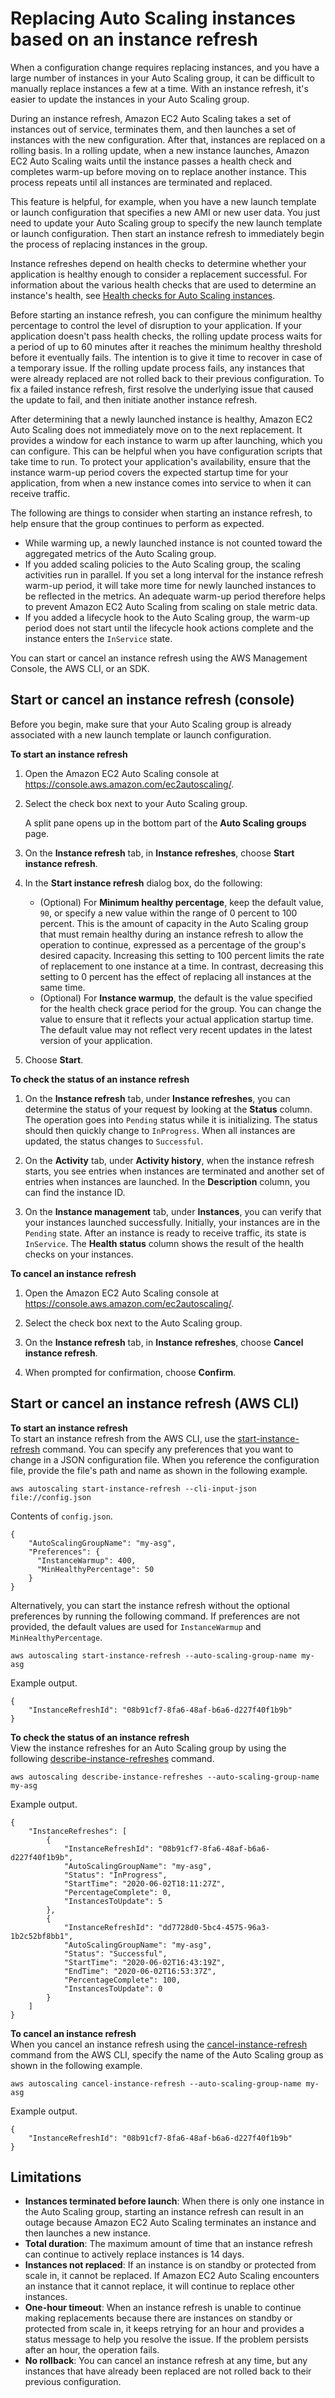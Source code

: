 # Replacing Auto Scaling instances based on an instance refresh<a name="asg-instance-refresh"></a>

When a configuration change requires replacing instances, and you have a large number of instances in your Auto Scaling group, it can be difficult to manually replace instances a few at a time\. With an instance refresh, it's easier to update the instances in your Auto Scaling group\. 

During an instance refresh, Amazon EC2 Auto Scaling takes a set of instances out of service, terminates them, and then launches a set of instances with the new configuration\. After that, instances are replaced on a rolling basis\. In a rolling update, when a new instance launches, Amazon EC2 Auto Scaling waits until the instance passes a health check and completes warm\-up before moving on to replace another instance\. This process repeats until all instances are terminated and replaced\. 

This feature is helpful, for example, when you have a new launch template or launch configuration that specifies a new AMI or new user data\. You just need to update your Auto Scaling group to specify the new launch template or launch configuration\. Then start an instance refresh to immediately begin the process of replacing instances in the group\.

Instance refreshes depend on health checks to determine whether your application is healthy enough to consider a replacement successful\. For information about the various health checks that are used to determine an instance's health, see [Health checks for Auto Scaling instances](healthcheck.md)\. 

Before starting an instance refresh, you can configure the minimum healthy percentage to control the level of disruption to your application\. If your application doesn't pass health checks, the rolling update process waits for a period of up to 60 minutes after it reaches the minimum healthy threshold before it eventually fails\. The intention is to give it time to recover in case of a temporary issue\. If the rolling update process fails, any instances that were already replaced are not rolled back to their previous configuration\. To fix a failed instance refresh, first resolve the underlying issue that caused the update to fail, and then initiate another instance refresh\. 

After determining that a newly launched instance is healthy, Amazon EC2 Auto Scaling does not immediately move on to the next replacement\. It provides a window for each instance to warm up after launching, which you can configure\. This can be helpful when you have configuration scripts that take time to run\. To protect your application's availability, ensure that the instance warm\-up period covers the expected startup time for your application, from when a new instance comes into service to when it can receive traffic\. 

The following are things to consider when starting an instance refresh, to help ensure that the group continues to perform as expected\. 
+ While warming up, a newly launched instance is not counted toward the aggregated metrics of the Auto Scaling group\. 
+ If you added scaling policies to the Auto Scaling group, the scaling activities run in parallel\. If you set a long interval for the instance refresh warm\-up period, it will take more time for newly launched instances to be reflected in the metrics\. An adequate warm\-up period therefore helps to prevent Amazon EC2 Auto Scaling from scaling on stale metric data\. 
+ If you added a lifecycle hook to the Auto Scaling group, the warm\-up period does not start until the lifecycle hook actions complete and the instance enters the `InService` state\. 

You can start or cancel an instance refresh using the AWS Management Console, the AWS CLI, or an SDK\.

## Start or cancel an instance refresh \(console\)<a name="start-instance-refresh-console"></a>

Before you begin, make sure that your Auto Scaling group is already associated with a new launch template or launch configuration\. 

**To start an instance refresh**

1. Open the Amazon EC2 Auto Scaling console at [https://console\.aws\.amazon\.com/ec2autoscaling/](https://console.aws.amazon.com/ec2autoscaling/)\.

1. Select the check box next to your Auto Scaling group\.

   A split pane opens up in the bottom part of the **Auto Scaling groups** page\. 

1. On the **Instance refresh** tab, in **Instance refreshes**, choose **Start instance refresh**\.

1. In the **Start instance refresh** dialog box, do the following:
   + \(Optional\) For **Minimum healthy percentage**, keep the default value, `90`, or specify a new value within the range of 0 percent to 100 percent\. This is the amount of capacity in the Auto Scaling group that must remain healthy during an instance refresh to allow the operation to continue, expressed as a percentage of the group's desired capacity\. Increasing this setting to 100 percent limits the rate of replacement to one instance at a time\. In contrast, decreasing this setting to 0 percent has the effect of replacing all instances at the same time\. 
   + \(Optional\) For **Instance warmup**, the default is the value specified for the health check grace period for the group\. You can change the value to ensure that it reflects your actual application startup time\. The default value may not reflect very recent updates in the latest version of your application\. 

1. Choose **Start**\. 

**To check the status of an instance refresh**

1. On the **Instance refresh** tab, under **Instance refreshes**, you can determine the status of your request by looking at the **Status** column\. The operation goes into `Pending` status while it is initializing\. The status should then quickly change to `InProgress`\. When all instances are updated, the status changes to `Successful`\.

1. On the **Activity** tab, under **Activity history**, when the instance refresh starts, you see entries when instances are terminated and another set of entries when instances are launched\. In the **Description** column, you can find the instance ID\. 

1. On the **Instance management** tab, under **Instances**, you can verify that your instances launched successfully\. Initially, your instances are in the `Pending` state\. After an instance is ready to receive traffic, its state is `InService`\. The **Health status** column shows the result of the health checks on your instances\.

**To cancel an instance refresh**

1. Open the Amazon EC2 Auto Scaling console at [https://console\.aws\.amazon\.com/ec2autoscaling/](https://console.aws.amazon.com/ec2autoscaling/)\.

1. Select the check box next to the Auto Scaling group\.

1. On the **Instance refresh** tab, in **Instance refreshes**, choose **Cancel instance refresh**\.

1. When prompted for confirmation, choose **Confirm**\.

## Start or cancel an instance refresh \(AWS CLI\)<a name="start-instance-refresh-cli"></a>

**To start an instance refresh**  
To start an instance refresh from the AWS CLI, use the [start\-instance\-refresh](https://docs.aws.amazon.com/cli/latest/reference/autoscaling/start-instance-refresh.html) command\. You can specify any preferences that you want to change in a JSON configuration file\. When you reference the configuration file, provide the file's path and name as shown in the following example\.

```
aws autoscaling start-instance-refresh --cli-input-json file://config.json
```

Contents of `config.json`\.

```
{
    "AutoScalingGroupName": "my-asg",
    "Preferences": {
      "InstanceWarmup": 400,
      "MinHealthyPercentage": 50
    }
}
```

Alternatively, you can start the instance refresh without the optional preferences by running the following command\. If preferences are not provided, the default values are used for `InstanceWarmup` and `MinHealthyPercentage`\.

```
aws autoscaling start-instance-refresh --auto-scaling-group-name my-asg
```

Example output\.

```
{
    "InstanceRefreshId": "08b91cf7-8fa6-48af-b6a6-d227f40f1b9b"
}
```

**To check the status of an instance refresh**  
View the instance refreshes for an Auto Scaling group by using the following [describe\-instance\-refreshes](https://docs.aws.amazon.com/cli/latest/reference/autoscaling/describe-instance-refreshes.html) command\.

```
aws autoscaling describe-instance-refreshes --auto-scaling-group-name my-asg
```

Example output\.

```
{
    "InstanceRefreshes": [
        {
            "InstanceRefreshId": "08b91cf7-8fa6-48af-b6a6-d227f40f1b9b",
            "AutoScalingGroupName": "my-asg",
            "Status": "InProgress",
            "StartTime": "2020-06-02T18:11:27Z",
            "PercentageComplete": 0,
            "InstancesToUpdate": 5
        },
        {
            "InstanceRefreshId": "dd7728d0-5bc4-4575-96a3-1b2c52bf8bb1",
            "AutoScalingGroupName": "my-asg",
            "Status": "Successful",
            "StartTime": "2020-06-02T16:43:19Z",
            "EndTime": "2020-06-02T16:53:37Z",
            "PercentageComplete": 100,
            "InstancesToUpdate": 0
        }
    ]
}
```

**To cancel an instance refresh**  
When you cancel an instance refresh using the [cancel\-instance\-refresh](https://docs.aws.amazon.com/cli/latest/reference/autoscaling/cancel-instance-refresh.html) command from the AWS CLI, specify the name of the Auto Scaling group as shown in the following example\. 

```
aws autoscaling cancel-instance-refresh --auto-scaling-group-name my-asg
```

Example output\.

```
{
    "InstanceRefreshId": "08b91cf7-8fa6-48af-b6a6-d227f40f1b9b"
}
```

## Limitations<a name="instance-refresh-limitations"></a>
+ **Instances terminated before launch**: When there is only one instance in the Auto Scaling group, starting an instance refresh can result in an outage because Amazon EC2 Auto Scaling terminates an instance and then launches a new instance\.
+ **Total duration**: The maximum amount of time that an instance refresh can continue to actively replace instances is 14 days\. 
+ **Instances not replaced**: If an instance is on standby or protected from scale in, it cannot be replaced\. If Amazon EC2 Auto Scaling encounters an instance that it cannot replace, it will continue to replace other instances\. 
+ **One\-hour timeout**: When an instance refresh is unable to continue making replacements because there are instances on standby or protected from scale in, it keeps retrying for an hour and provides a status message to help you resolve the issue\. If the problem persists after an hour, the operation fails\. 
+ **No rollback**: You can cancel an instance refresh at any time, but any instances that have already been replaced are not rolled back to their previous configuration\. 